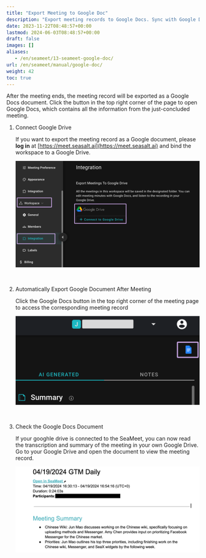 ```yaml
---
title: "Export Meeting to Google Doc"
description: "Export meeting records to Google Docs. Sync with Google Drive, access transcripts, and summaries in your Google account."
date: 2023-11-22T08:48:57+00:00
lastmod: 2024-06-03T08:48:57+00:00
draft: false
images: []
aliases:
   - /en/seameet/13-seameet-google-doc/
url: /en/seameet/manual/google-doc/
weight: 42
toc: true
---
```


After the meeting ends, the meeting record will be exported as a Google Docs document. Click the button in the top right corner of the page to open Google Docs, which contains all the information from the just-concluded meeting.

1. Connect Google Drive

   If you want to export the meeting record as a Google document, please **log in** at [https://meet.seasalt.ai](https://meet.seasalt.ai) and bind the workspace to a Google Drive.

    <center>

    <img src="/images/seameet-en/13-seameet-google-doc/seameet-bind-google-drive.png" alt="SeaMeet Bind Google Drive"/>

    </center>

<br/>

2. Automatically Export Google Document After Meeting

   Click the Google Docs button in the top right corner of the meeting page to access the corresponding meeting record

    <center>

    <img src="/images/seameet-en/13-seameet-google-doc/seameet-auto-export-google-doc.png" alt="SeaMeet Auto Export Google Document"/>

    </center>

<br/>

3. Check the Google Docs Document

    If your googhle drive is connected to the SeaMeet, you can now read the transcription and summary of the meeting in your own Google Drive. Go to your Google Drive and open the document to view the meeting record.

    <center>

    <img src="/images/seameet-en/13-seameet-google-doc/seameet-google-doc-content.png" alt="SeaMeet Google Docs Content"/>

    </center>
